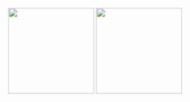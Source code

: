 <!-- # Code -->
<!-- ### 😤 Slogan
Fo lô ti nô! Quá ghê gớm! Những tình huống buff bẩn! 🎮

![image](https://user-images.githubusercontent.com/66912536/178892553-8e5f173f-e599-4935-a523-770a360f58d2.png)
-->

<!--
**huynhit24/huynhit24** is a ✨ _special_ ✨ repository because its `README.md` (this file) appears on your GitHub profile.

Here are some ideas to get you started:

- 🔭 I’m currently working on ...
- 🌱 I’m currently learning ...
- 👯 I’m looking to collaborate on ...
- 🤔 I’m looking for help with ...
- 💬 Ask me about ...
- 📫 How to reach me: ...
- 😄 Pronouns: ...
- ⚡ Fun fact: ...
-->
<!--
### 🛠 My knowledge
![HTML5](https://img.shields.io/badge/html5-%23E34F26.svg?style=flat-square&logo=html5&logoColor=white)
![CSS3](https://img.shields.io/badge/css3-%231572B6.svg?style=flat-square&logo=css3&logoColor=white)
![JavaScript](https://img.shields.io/badge/javascript-%23323330.svg?style=flat-square&logo=javascript&logoColor=%23F7DF1E)
![React](https://img.shields.io/badge/react-%2320232a.svg?style=flat-square&logo=react&logoColor=%2361DAFB)
![NodeJS](https://img.shields.io/badge/node.js-6DA55F?style=flat-square&logo=node.js&logoColor=white)
![Firebase](https://img.shields.io/badge/firebase-%23039BE5.svg?style=flat-square&logo=firebase)
![MongoDB](https://img.shields.io/badge/MongoDB-%234ea94b.svg?style=flat-square&logo=mongodb&logoColor=white)
-->
<!-- ### 📚 Github Status -->
<p>
  <img src="https://github-readme-stats.vercel.app/api?username=GiangNguyen0208&show_icons=true&theme=tokyonight" height="175">
  <img src="https://github-readme-stats.vercel.app/api/top-langs/?username=GiangNguyen0208&layout=compact&theme=tokyonight&langs_count=10" height="175">
</p>
<!--
### ❤ Projects
<ul>
  <ol>
    <a href="https://GiangNguyen0208.github.io/bubble-animation/">
      ✅ bubble-animation
    </a>
   </ol>
   <ol>
    <a href="https://GiangNguyen0208.github.io/password-validation-check/">
      ✅ password-validation-check
    </a>
  </ol>
  <ol>
    <a href="https://GiangNguyen0208.github.io/neumorphism/">
      ✅ neumorphism
    </a>
  </ol>
  <ol>
    <a href="https://GiangNguyen0208.github.io/animated-magic-menu-indicator/">
      ✅ animated-magic-menu-indicator
    </a>
  </ol>
  <ol>
    <a href="https://GiangNguyen0208.github.io/dropdown-menu/">
      ✅ dropdown-menu
    </a>
  </ol>
  <ol>
    <a href="https://GiangNguyen0208.github.io/validator-form/">
      ✅ validator-form
    </a>
  </ol>
  <ol>
    <a href="https://GiangNguyen0208.github.io/toast-messages/">
      ✅ toast-messages
    </a>
  </ol>
  <ol>
    <a href="https://GiangNguyen0208.github.io/tabs-ui/">
      ✅ tabs-ui
    </a>
  </ol>
</ul><br/>

### 💻 Game
<p> 
  <img src="https://github.com/TamNguyenS/TamNguyenS/blob/output/github-contribution-grid-snake.svg" alt="huynhit24" /> 
</p>
-->
